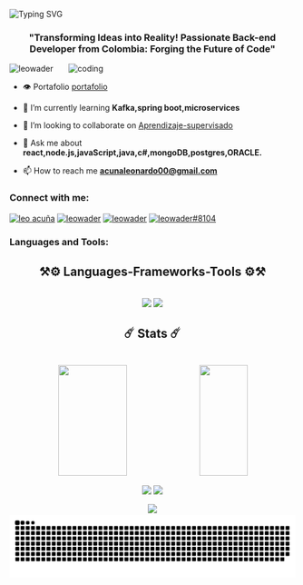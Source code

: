![Typing SVG](https://readme-typing-svg.herokuapp.com/?color=02D9F7FF&size=35&center=true&vCenter=true&width=1000&lines=Hi+🤝,+I'm+Leonardo+Acuña)
<h3 align="center">"Transforming Ideas into Reality! Passionate Back-end Developer from Colombia: Forging the Future of Code"</h3>
<img align="right" alt="coding" width="400" src="https://i.pinimg.com/originals/e4/26/70/e426702edf874b181aced1e2fa5c6cde.gif">
<p align="left"> <img src="https://komarev.com/ghpvc/?username=leowader&label=Profile%20views&color=0e75b6&style=flat" alt="leowader" /> </p>

- 👁️ Portafolio [portafolio](https://leowader.vercel.app)

- 🌱 I’m currently learning **Kafka,spring boot,microservices**

- 👯 I’m looking to collaborate on [Aprendizaje-supervisado](https://front-ia.vercel.app/)

- 💬 Ask me about **react,node.js,javaScript,java,c#,mongoDB,postgres,ORACLE.**

- 📫 How to reach me **acunaleonardo00@gmail.com**

<h3 align="left">Connect with me:</h3>
<p align="left">
<a href="https://fb.com/leo acuña" target="blank"><img align="center" src="https://raw.githubusercontent.com/rahuldkjain/github-profile-readme-generator/master/src/images/icons/Social/facebook.svg" alt="leo acuña" height="30" width="40" /></a>
<a href="https://instagram.com/leowader" target="blank"><img align="center" src="https://raw.githubusercontent.com/rahuldkjain/github-profile-readme-generator/master/src/images/icons/Social/instagram.svg" alt="leowader" height="30" width="40" /></a>
<a href="https://www.youtube.com/c/leowader" target="blank"><img align="center" src="https://raw.githubusercontent.com/rahuldkjain/github-profile-readme-generator/master/src/images/icons/Social/youtube.svg" alt="leowader" height="30" width="40" /></a>
<a href="https://discord.gg/leowader#8104" target="blank"><img align="center" src="https://raw.githubusercontent.com/rahuldkjain/github-profile-readme-generator/master/src/images/icons/Social/discord.svg" alt="leowader#8104" height="30" width="40" /></a>
</p>

<h3 align="left">Languages and Tools:</h3>
<h2 align="center">⚒⚙️ Languages-Frameworks-Tools ⚙️⚒</h2>
<br/>
<div align="center">
    <img src="https://skillicons.dev/icons?i=react,mui,html,css,git,cs,github,figma,tailwind,flutter,docker,jest,kafka" />
    <img src="https://skillicons.dev/icons?i=nodejs,python,javascript,express,firebase,mongodb,java,postgres,spring,redis" /><br>
</div>
<h2 align="center">☄️ Stats ☄️</h2>
<br>

<div align="center">  
    <img  width="49%" height="195px" src="https://gh-readme-profile.vercel.app/api?username=leowader&theme=transparent&hide_border=true"/>
 

<img width="41%" height="195px" class="bg-black" src="http://github-profile-summary-cards.vercel.app/api/cards/most-commit-language?username=leowader&theme=transparent" />
  
  </div>
  <p align="center">
 <img  src="https://github-readme-streak-stats.herokuapp.com/?user=leowader&theme=tokyonight_duo&hide_border=true"/>
    <img src="http://github-profile-summary-cards.vercel.app/api/cards/productive-time?username=leowader&theme=github_dark&utcOffset=8&hide_border=true" />
    

</p>
<div align="center"><img src="http://github-profile-summary-cards.vercel.app/api/cards/profile-details?username=leowader&theme=github_dark&hide_border=true" />
    <img src="https://github.com/Platane/snk/raw/output/github-contribution-grid-snake.svg"/>
</div>
      
![]()
